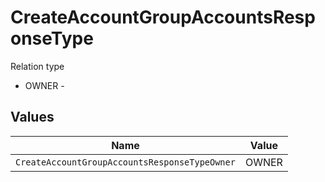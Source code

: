 # CreateAccountGroupAccountsResponseType

Relation type
* OWNER - 


## Values

| Name                                          | Value                                         |
| --------------------------------------------- | --------------------------------------------- |
| `CreateAccountGroupAccountsResponseTypeOwner` | OWNER                                         |